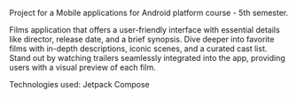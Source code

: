 Project for a Mobile applications for Android platform course - 5th semester.

Films application that offers a user-friendly interface with essential details like director, release date, and a brief synopsis. 
Dive deeper into favorite films with in-depth descriptions, iconic scenes, and a curated cast list.
Stand out by watching trailers seamlessly integrated into the app, providing users with a visual preview of each film. 

Technologies used: Jetpack Compose
